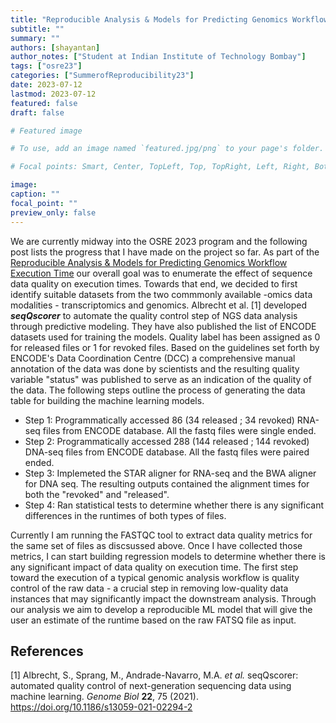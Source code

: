 ```yaml
---
title: "Reproducible Analysis & Models for Predicting Genomics Workflow Execution Time"
subtitle: ""
summary: ""
authors: [shayantan]
author_notes: ["Student at Indian Institute of Technology Bombay"]
tags: ["osre23"]
categories: ["SummerofReproducibility23"]
date: 2023-07-12 
lastmod: 2023-07-12
featured: false
draft: false

# Featured image

# To use, add an image named `featured.jpg/png` to your page's folder.

# Focal points: Smart, Center, TopLeft, Top, TopRight, Left, Right, BottomLeft, Bottom, BottomRight.

image:
caption: ""
focal_point: ""
preview_only: false
---
```



We are currently midway into the OSRE 2023 program and the following post lists the progress that I have made on the project so far.
As part of the [Reproducible Analysis & Models for Predicting Genomics Workflow Execution Time](/project/osre23/uga/GenomicsWFModels) our overall goal was to enumerate the effect of sequence data quality on execution times. Towards that end, we decided to first identify suitable datasets from the two commmonly available -omics data modalities - transcriptomics and genomics. Albrecht et al. [1] developed ***seqQscorer*** to automate the quality control step of NGS data analysis through predictive modeling. They have also published the list of ENCODE datasets used for training the models. Quality label has been assigned as 0 for released files or 1 for revoked files. Based on the guidelines set forth by ENCODE's Data Coordination Centre (DCC) a comprehensive manual annotation of the data was done by scientists and the resulting quality variable "status" was published to serve as an indication of the quality of the data. The following steps outline the process of generating the data table for building the machine learning models. 
* Step 1: Programmatically accessed 86 (34 released ; 34 revoked) RNA-seq files from ENCODE database. All the fastq files were single ended.
* Step 2: Programmatically accessed 288 (144 released ; 144 revoked) DNA-seq files from ENCODE database. All the fastq files were paired ended.
* Step 3: Implemeted the STAR aligner for RNA-seq and the BWA aligner for DNA seq. The resulting outputs contained the alignment times for both the "revoked" and "released". 
* Step 4: Ran statistical tests to determine whether there is any significant differences in the runtimes of both types of files.

Currently I am running the FASTQC tool to extract data quality metrics for the same set of files as discsussed above. Once I have collected those metrics, I can start building regression models to determine whether there is any significant impact of data quality on execution time. The first step toward the execution of a typical genomic analysis workflow is quality control of the raw data - a crucial step in removing low-quality data instances that may significantly impact the downstream analysis. Through our analysis we aim to develop a reproducible ML model that will give the user an estimate of the runtime based on the raw FATSQ file as input.  

## References
[1] Albrecht, S., Sprang, M., Andrade-Navarro, M.A. _et al._ seqQscorer: automated quality control of next-generation sequencing data using machine learning. _Genome Biol_  **22**, 75 (2021). https://doi.org/10.1186/s13059-021-02294-2

